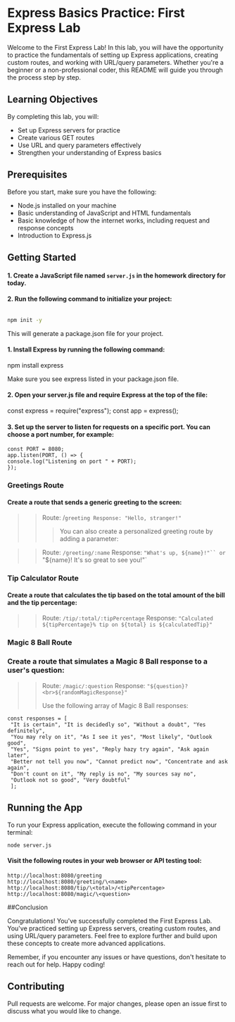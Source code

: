 # Express Basics Practice: First Express Lab

Welcome to the First Express Lab! In this lab, you will have the opportunity to practice the fundamentals of setting up Express applications, creating custom routes, and working with URL/query parameters. Whether you're a beginner or a non-professional coder, this README will guide you through the process step by step.

## Learning Objectives

By completing this lab, you will:

- Set up Express servers for practice
- Create various GET routes
- Use URL and query parameters effectively
- Strengthen your understanding of Express basics

## Prerequisites

Before you start, make sure you have the following:

- Node.js installed on your machine
- Basic understanding of JavaScript and HTML fundamentals
- Basic knowledge of how the internet works, including request and response concepts
- Introduction to Express.js

## Getting Started

#### 1. Create a JavaScript file named `server.js` in the homework directory for today.

#### 2. Run the following command to initialize your project:

```bash

npm init -y
```

This will generate a package.json file for your project.

#### 1. Install Express by running the following command:

npm install express

Make sure you see express listed in your package.json file.

#### 2. Open your server.js file and require Express at the top of the file:

const express = require("express");
const app = express();

#### 3. Set up the server to listen for requests on a specific port. You can choose a port number, for example:

```
const PORT = 8080;
app.listen(PORT, () => {
console.log("Listening on port " + PORT);
});

```

### Greetings Route

#### Create a route that sends a generic greeting to the screen:

> > Route: /`greeting Response: "Hello, stranger!"`
> >
> > > You can also create a personalized greeting route by adding a parameter:

> > Route: `/greeting/:name`
> > Response: ` "What's up, ${name}!"`` or  `"${name}! It's so great to see you!"`

### Tip Calculator Route

#### Create a route that calculates the tip based on the total amount of the bill and the tip percentage:

> > Route: `/tip/:total/:tipPercentage`
> > Response: `"Calculated ${tipPercentage}% tip on ${total} is ${calculatedTip}"`

### Magic 8 Ball Route

### Create a route that simulates a Magic 8 Ball response to a user's question:

> > Route: `/magic/:question`
> > Response: `"${question}?<br>${randomMagicResponse}"`
> >
> > Use the following array of Magic 8 Ball responses:

```
const responses = [
 "It is certain", "It is decidedly so", "Without a doubt", "Yes definitely",
 "You may rely on it", "As I see it yes", "Most likely", "Outlook good",
 "Yes", "Signs point to yes", "Reply hazy try again", "Ask again later",
 "Better not tell you now", "Cannot predict now", "Concentrate and ask again",
 "Don't count on it", "My reply is no", "My sources say no",
 "Outlook not so good", "Very doubtful"
 ];
```

## Running the App

To run your Express application, execute the following command in your terminal:

```
node server.js

```

#### Visit the following routes in your web browser or API testing tool:

```
http://localhost:8080/greeting
http://localhost:8080/greeting/\<name>
http://localhost:8080/tip/\<total>/<tipPercentage>
http://localhost:8080/magic/\<question>

```

##Conclusion

Congratulations! You've successfully completed the First Express Lab. You've practiced setting up Express servers, creating custom routes, and using URL/query parameters. Feel free to explore further and build upon these concepts to create more advanced applications.

Remember, if you encounter any issues or have questions, don't hesitate to reach out for help. Happy coding!

## Contributing

Pull requests are welcome. For major changes, please open an issue first
to discuss what you would like to change.
